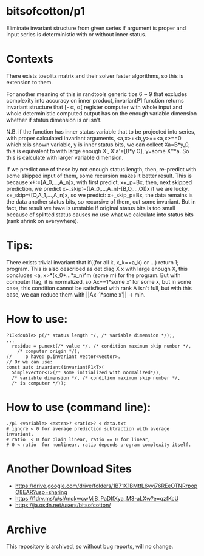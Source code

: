 # bitsofcotton/p1
Eliminate invariant structure from given series if argument is proper and
input series is deterministic with or without inner status.

# Contexts
There exists toeplitz matrix and their solver faster algorithms,
so this is extension to them.  

For another meaning of this in randtools generic tips 6 ~ 9 that
excludes complexity into accuracy on inner product,
invariantP1 function returns invariant structure that \[- &alpha;, &alpha;\[
register computer with whole input and whole deterministic computed output
has on the enough variable dimension whether if status dimension is or isn't.

N.B. if the function has inner status variable that to be projected into
series, with proper calculated invariant arguments, \<a,x\>+\<b,y\>==\<a,x\>==0
which x is shown variable, y is inner status bits, we can collect
Xa=B\*y\_0, this is equivalent to with large enough X',
X'a'=\[B\*y O\], y=some X''\*a.
So this is calculate with larger variable dimension.

If we predict one of these by not enough status length, then, re-predict with
some skipped input of them, some recursion makes it better result.
This is because x+:=\[A_0,...,A_n\]x, with first predict, x+\_p=Bx,
then, next skipped prediction, we predict x+\_skip:=(\[A_0,...,A_n\]-\[B,O,...,O\])x
if we are lucky, x+\_skip=(\[O,A_1,...,A_n\]x, so we predict: x+\_skip\_p=Bx, the data
remains is the data another status bits, so recursive of them, cut some invariant.
But in fact, the result we have is unstable if original status bits is too small because of splitted status causes no use what we calculate into status bits (rank shrink on everywhere).

# Tips:
There exists trivial invariant that if((for all k, x_k==a_k) or ...) return 1; program. This is also described as det diag X x with large enough X, this concludes &lt;a, x&gt;\*(x_0\*...\*x_n)^m (some m) for the program. But with computer flag, it is normalized, so Ax==1\*some x' for some x, but in some case, this condition cannot be satisfised with rank A isn't full, but with this case, we can reduce them with ||Ax-1\*some x'|| -&gt; min.

# How to use:
    P1I<double> p(/* status length */, /* variable dimension */);,
    ...
      residue = p.next(/* value */, /* condition maximum skip number */,
        /* computer origin */);
    //     p have: p.invariant vector<vector>.
    // Or we can use:
    const auto invariant(invariantP1<T>(
      SimpleVector<T>(/* some initialized with normalized*/),
      /* variable dimension */, /* condition maximum skip number */,
      /* is computer */));

# How to use (command line):
    ./p1 <variable> <extra>? <ratio>? < data.txt
    # ignore < 0 for average prediction subtraction with average invariant.
    # ratio  < 0 for plain linear, ratio == 0 for linear,
    # 0 < ratio  for nonlinear, ratio depends program complexity itself.

# Another Download Sites
* https://drive.google.com/drive/folders/1B71X1BMttL6yyi76REeOTNRrpopO8EAR?usp=sharing
* https://1drv.ms/u/s!AnqkwcwMjB_PaDIfXya_M3-aLXw?e=qzfKcU
* https://ja.osdn.net/users/bitsofcotton/

# Archive
This repository is archived, so without bug reports, will no change.

